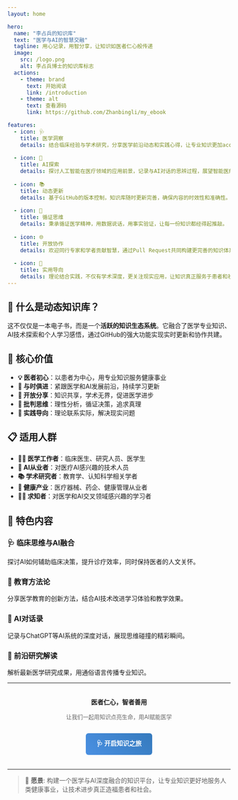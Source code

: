 ```yaml
---
layout: home

hero:
  name: "李占兵的知识库"
  text: "医学与AI的智慧交融"
  tagline: 用心记录，用智分享，让知识如医者仁心般传递
  image:
    src: /logo.png
    alt: 李占兵博士的知识库标志
  actions:
    - theme: brand
      text: 开始阅读
      link: /introduction
    - theme: alt
      text: 查看源码
      link: https://github.com/Zhanbingli/my_ebook

features:
  - icon: 🩺
    title: 医学洞察
    details: 结合临床经验与学术研究，分享医学前沿动态和实践心得，让专业知识更加accessible。
  
  - icon: 🤖
    title: AI探索
    details: 探讨人工智能在医疗领域的应用前景，记录与AI对话的思辨过程，展望智能医疗的未来。
  
  - icon: 📚
    title: 动态更新
    details: 基于GitHub的版本控制，知识库随时更新完善，确保内容的时效性和准确性。
  
  - icon: 🔬
    title: 循证思维
    details: 秉承循证医学精神，用数据说话，用事实验证，让每一份知识都经得起推敲。
  
  - icon: 🌐
    title: 开放协作
    details: 欢迎同行专家和学者贡献智慧，通过Pull Request共同构建更完善的知识体系。
  
  - icon: 🎯
    title: 实用导向
    details: 理论结合实践，不仅有学术深度，更关注现实应用，让知识真正服务于患者和社会。
---
```


## 🌟 什么是动态知识库？

这不仅仅是一本电子书，而是一个**活跃的知识生态系统**。它融合了医学专业知识、AI技术探索和个人学习感悟，通过GitHub的强大功能实现实时更新和协作共建。

## 🎯 核心价值

- **💡 医者初心**：以患者为中心，用专业知识服务健康事业
- **🔄 与时俱进**：紧跟医学和AI发展前沿，持续学习更新
- **🤝 开放分享**：知识共享，学术无界，促进医学进步
- **🧠 批判思维**：理性分析，循证决策，追求真理
- **💪 实践导向**：理论联系实际，解决现实问题

## 📋 适用人群

- **👨‍⚕️ 医学工作者**：临床医生、研究人员、医学生
- **🤖 AI从业者**：对医疗AI感兴趣的技术人员
- **📚 学术研究者**：教育学、认知科学相关学者  
- **💼 健康产业**：医疗器械、药企、健康管理从业者
- **🧑‍🎓 求知者**：对医学和AI交叉领域感兴趣的学习者

## 🚀 特色内容

### 🩺 临床思维与AI融合
探讨AI如何辅助临床决策，提升诊疗效率，同时保持医者的人文关怀。

### 📖 教育方法论
分享医学教育的创新方法，结合AI技术改进学习体验和教学效果。

### 💬 AI对话录
记录与ChatGPT等AI系统的深度对话，展现思维碰撞的精彩瞬间。

### 🔬 前沿研究解读
解析最新医学研究成果，用通俗语言传播专业知识。

---

<div style="text-align: center; margin: 2rem 0;">
  <p><strong>医者仁心，智者善用</strong></p>
  <p style="font-size: 0.9em; color: #666;">让我们一起用知识点亮生命，用AI赋能医学</p>
  <a href="/introduction" style="
    display: inline-block;
    padding: 12px 24px;
    background: linear-gradient(45deg, #4A90E2, #357ABD);
    color: white;
    text-decoration: none;
    border-radius: 6px;
    font-weight: 600;
    transition: transform 0.2s;
    margin-top: 1rem;
  " onmouseover="this.style.transform='translateY(-2px)'" onmouseout="this.style.transform='translateY(0)'">
    🩺 开启知识之旅
  </a>
</div>

---

> 💭 **愿景**: 构建一个医学与AI深度融合的知识平台，让专业知识更好地服务人类健康事业，让技术进步真正造福患者和社会。 
